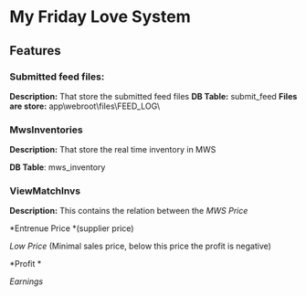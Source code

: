 # My Friday Love System

## Features
### Submitted feed files: 
**Description:**
That store the submitted feed files
**DB Table:** submit_feed
**Files are store:** app\webroot\files\FEED_LOG\

### MwsInventories
**Description:**
That store the real time inventory in MWS

**DB Table**: mws_inventory

### ViewMatchInvs
**Description:**
This contains the relation between the 
*MWS Price*

*Entrenue Price *(supplier price)

*Low Price* (Minimal sales price, below this price the profit is negative)

*Profit *

*Earnings*
